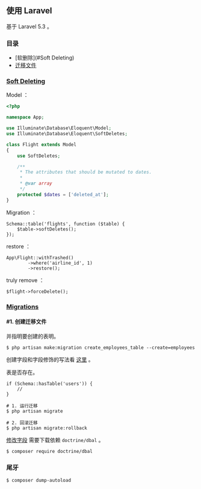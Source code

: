 ## 使用 Laravel

基于 Laravel 5.3 。

### 目录

- [软删除](#Soft Deleting)
- [迁移文件](#Migrations)

### [Soft Deleting](https://laravel.com/docs/5.3/eloquent#soft-deleting)

Model ：

```php
<?php

namespace App;

use Illuminate\Database\Eloquent\Model;
use Illuminate\Database\Eloquent\SoftDeletes;

class Flight extends Model
{
    use SoftDeletes;

    /**
     * The attributes that should be mutated to dates.
     *
     * @var array
     */
    protected $dates = ['deleted_at'];
}
```

Migration ：

```
Schema::table('flights', function ($table) {
    $table->softDeletes();
});
```

restore ：

```
App\Flight::withTrashed()
        ->where('airline_id', 1)
        ->restore();
```

truly remove ：

```
$flight->forceDelete();
```

### [Migrations](https://laravel.com/docs/5.3/migrations#columns)

#### #1. 创建迁移文件

并指明要创建的表明。

```
$ php artisan make:migration create_employees_table --create=employees
```

创建字段和字段修饰的写法看 [这里](https://laravel-china.org/docs/5.3/migrations#columns) 。

表是否存在。

```
if (Schema::hasTable('users')) {
    //
}
```

```
# 1. 运行迁移
$ php artisan migrate

# 2. 回滚迁移
$ php artisan migrate:rollback
```

[修改字段](https://laravel-china.org/docs/5.3/migrations#modifying-columns) 需要下载依赖 `doctrine/dbal` 。

```
$ composer require doctrine/dbal
```

### 尾牙

```
$ composer dump-autoload
```